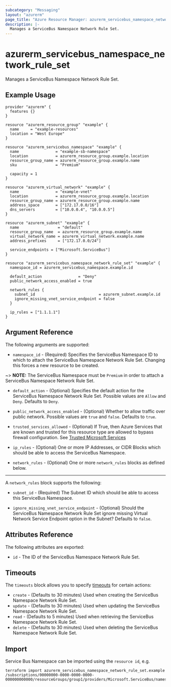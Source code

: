 ```yaml
---
subcategory: "Messaging"
layout: "azurerm"
page_title: "Azure Resource Manager: azurerm_servicebus_namespace_network_rule_set"
description: |-
  Manages a ServiceBus Namespace Network Rule Set.
---
```


# azurerm_servicebus_namespace_network_rule_set

Manages a ServiceBus Namespace Network Rule Set.

## Example Usage

```hcl
provider "azurerm" {
  features {}
}

resource "azurerm_resource_group" "example" {
  name     = "example-resources"
  location = "West Europe"
}

resource "azurerm_servicebus_namespace" "example" {
  name                = "example-sb-namespace"
  location            = azurerm_resource_group.example.location
  resource_group_name = azurerm_resource_group.example.name
  sku                 = "Premium"

  capacity = 1
}

resource "azurerm_virtual_network" "example" {
  name                = "example-vnet"
  location            = azurerm_resource_group.example.location
  resource_group_name = azurerm_resource_group.example.name
  address_space       = ["172.17.0.0/16"]
  dns_servers         = ["10.0.0.4", "10.0.0.5"]
}

resource "azurerm_subnet" "example" {
  name                 = "default"
  resource_group_name  = azurerm_resource_group.example.name
  virtual_network_name = azurerm_virtual_network.example.name
  address_prefixes     = ["172.17.0.0/24"]

  service_endpoints = ["Microsoft.ServiceBus"]
}

resource "azurerm_servicebus_namespace_network_rule_set" "example" {
  namespace_id = azurerm_servicebus_namespace.example.id

  default_action                = "Deny"
  public_network_access_enabled = true

  network_rules {
    subnet_id                            = azurerm_subnet.example.id
    ignore_missing_vnet_service_endpoint = false
  }

  ip_rules = ["1.1.1.1"]
}
```

## Argument Reference

The following arguments are supported:

* `namespace_id` - (Required) Specifies the ServiceBus Namespace ID to which to attach the ServiceBus Namespace Network Rule Set. Changing this forces a new resource to be created.

~> **NOTE:** The ServiceBus Namespace must be `Premium` in order to attach a ServiceBus Namespace Network Rule Set.

* `default_action` - (Optional) Specifies the default action for the ServiceBus Namespace Network Rule Set. Possible values are `Allow` and `Deny`. Defaults to `Deny`.

* `public_network_access_enabled` - (Optional) Whether to allow traffic over public network. Possible values are `true` and `false`. Defaults to `true`.

* `trusted_services_allowed` - (Optional) If True, then Azure Services that are known and trusted for this resource type are allowed to bypass firewall configuration. See [Trusted Microsoft Services](https://github.com/MicrosoftDocs/azure-docs/blob/master/articles/service-bus-messaging/includes/service-bus-trusted-services.md)  

* `ip_rules` - (Optional) One or more IP Addresses, or CIDR Blocks which should be able to access the ServiceBus Namespace.

* `network_rules` - (Optional) One or more `network_rules` blocks as defined below.

---

A `network_rules` block supports the following:

* `subnet_id` - (Required) The Subnet ID which should be able to access this ServiceBus Namespace.

* `ignore_missing_vnet_service_endpoint` - (Optional) Should the ServiceBus Namespace Network Rule Set ignore missing Virtual Network Service Endpoint option in the Subnet? Defaults to `false`.

## Attributes Reference

The following attributes are exported:

* `id` - The ID of the ServiceBus Namespace Network Rule Set.

## Timeouts

The `timeouts` block allows you to specify [timeouts](https://www.terraform.io/language/resources/syntax#operation-timeouts) for certain actions:

* `create` - (Defaults to 30 minutes) Used when creating the ServiceBus Namespace Network Rule Set.
* `update` - (Defaults to 30 minutes) Used when updating the ServiceBus Namespace Network Rule Set.
* `read` - (Defaults to 5 minutes) Used when retrieving the ServiceBus Namespace Network Rule Set.
* `delete` - (Defaults to 30 minutes) Used when deleting the ServiceBus Namespace Network Rule Set.

## Import

Service Bus Namespace can be imported using the `resource id`, e.g.

```shell
terraform import azurerm_servicebus_namespace_network_rule_set.example /subscriptions/00000000-0000-0000-0000-000000000000/resourceGroups/group1/providers/Microsoft.ServiceBus/namespaces/sbns1
```
